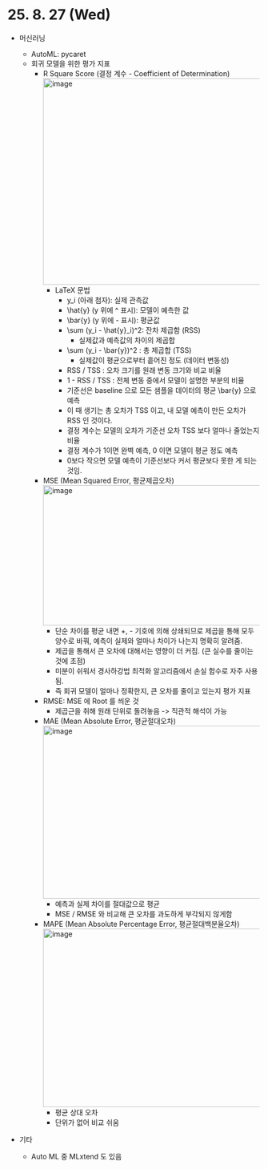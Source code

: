 # 25. 8. 27 (Wed)

* 머신러닝
  * AutoML: pycaret
  * 회귀 모델을 위한 평가 지표
    * R Square Score (결정 계수 - Coefficient of Determination)
      <img width="833" height="412" alt="image" src="https://github.com/user-attachments/assets/a0d9e063-4fa9-42dd-a1a1-e5b717dbc459" />
      * LaTeX 문법
        * y_i (아래 첨자): 실제 관측값
        * \hat{y} (y 위에 ^ 표시): 모델이 예측한 값
        * \bar{y} (y 위에 - 표시): 평균값
        * \sum (y_i - \hat{y}_i)^2: 잔차 제곱함 (RSS)
          * 실제값과 예측값의 차이의 제곱합
        * \sum (y_i - \bar{y})^2 : 총 제곱합 (TSS)
          * 실제값이 평균으로부터 흩어진 정도 (데이터 변동성)
        * RSS / TSS : 오차 크기를 원래 변동 크기와 비교 비율
        * 1 - RSS / TSS : 전체 변동 중에서 모델이 설명한 부분의 비율
        * 기준선은 baseline 으로 모든 샘플을 데이터의 평균 \bar{y} 으로 예측
        * 이 때 생기는 총 오차가 TSS 이고, 내 모델 예측이 만든 오차가 RSS 인 것이다.
        * 결정 계수는 모델의 오차가 기준선 오차 TSS 보다 얼마나 줄었는지 비율
        * 결정 계수가 1이면 완벽 예측, 0 이면 모델이 평균 정도 예측
        * 0보다 작으면 모델 예측이 기준선보다 커서 평균보다 못한 게 되는 것임.
    * MSE (Mean Squared Error, 평균제곱오차)
      <img width="508" height="280" alt="image" src="https://github.com/user-attachments/assets/13009ab6-84bc-474a-848e-91508cf7de1b" />
      * 단순 차이를 평균 내면 +, - 기호에 의해 상쇄되므로 제곱을 통해 모두 양수로 바꿔, 예측이 실제와 얼마나 차이가 나는지 명확히 알려줌.
      * 제곱을 통해서 큰 오차에 대해서는 영향이 더 커짐. (큰 실수를 줄이는 것에 초점)
      * 미분이 쉬워서 경사하강법 최적화 알고리즘에서 손실 함수로 자주 사용됨.
      * 즉 회귀 모델이 얼마나 정확한지, 큰 오차를 줄이고 있는지 평가 지표
    * RMSE: MSE 에 Root 를 씌운 것
      * 제곱근을 취해 원래 단위로 돌려놓음 -> 직관적 해석이 가능
    * MAE (Mean Absolute Error, 평균절대오차)
      <img width="817" height="345" alt="image" src="https://github.com/user-attachments/assets/4073376a-0355-429a-92ae-71ff4a1a8dd2" />
      * 예측과 실제 차이를 절대값으로 평균
      * MSE / RMSE 와 비교해 큰 오차를 과도하게 부각되지 않게함
    * MAPE (Mean Absolute Percentage Error, 평균절대백분율오차)
      <img width="829" height="356" alt="image" src="https://github.com/user-attachments/assets/44052e1f-333c-4be2-848e-f2c2935fa019" />
      * 평균 상대 오차
      * 단위가 없어 비교 쉬움

* 기타
  * Auto ML 중 MLxtend 도 있음
